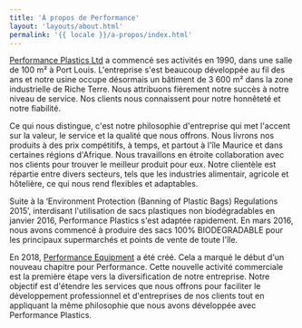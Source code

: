 ```yaml
---
title: 'À propos de Performance'
layout: 'layouts/about.html'
permalink: '{{ locale }}/a-propos/index.html'
---
```


[Performance Plastics Ltd](/fr/plastiques) a commencé ses activités en 1990, dans une salle de 100 m² à Port Louis. L'entreprise s'est beaucoup développée au fil des ans et notre usine occupe désormais un bâtiment de 3 600 m² dans la zone industrielle de Riche Terre. Nous attribuons fièrement notre succès à notre niveau de service. Nos clients nous connaissent pour notre honnêteté et notre fiabilité.

Ce qui nous distingue, c'est notre philosophie d'entreprise qui met l'accent sur la valeur, le service et la qualité que nous offrons. Nous livrons nos produits à des prix compétitifs, à temps, et partout à l'île Maurice et dans certaines régions d'Afrique. Nous travaillons en étroite collaboration avec nos clients pour trouver le meilleur produit pour eux. Notre clientèle est répartie entre divers secteurs, tels que les industries alimentair, agricole et hôtelière, ce qui nous rend flexibles et adaptables.

Suite à la ‘Environment Protection (Banning of Plastic Bags) Regulations 2015’, interdisant l'utilisation de sacs plastiques non biodégradables en janvier 2016, Performance Plastics s'est adaptée rapidement. En mars 2016, nous avons commencé à produire des sacs 100% BIODEGRADABLE pour les principaux supermarchés et points de vente de toute l'île.

En 2018, [Performance Equipment](/fr/equipment) a été créé. Cela a marqué le début d'un nouveau chapitre pour Performance. Cette nouvelle activité commerciale est la première étape vers la diversification de notre entreprise. Notre objectif est d'étendre les services que nous offrons pour faciliter le développement professionnel et d'entreprises de nos clients tout en appliquant la même philosophie que nous avons développée avec Performance Plastics.
